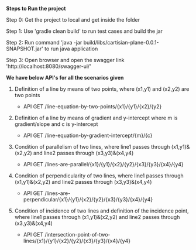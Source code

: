 **Steps to Run the project**

Step 0: Get the project to local and get inside the folder

Step 1: Use 'gradle clean build' to run test cases and build the jar

Step 2: Run command 'java -jar build/libs/cartisian-plane-0.0.1-SNAPSHOT.jar' to run java application

Step 3: Open browser and open the swagger link 'http://localhost:8080/swagger-ui/'




**We have below API's for all the scenarios given**
1. Definition of a line by means of two points, where (x1,y1) and (x2,y2) are two points
   * API GET /line-equation-by-two-points/{x1}/{y1}/{x2}/{y2}


2. Definition of a line by means of gradient and y-intercept where m is gradient/slope and c is y-intercept
    * API GET /line-equation-by-gradient-intercept/{m}/{c}


3. Condition of parallelism of two lines, where line1 passes through (x1,y1)&(x2,y2) and line2 passes through (x3,y3)&(x4,y4)
   * API GET /lines-are-parallel/{x1}/{y1}/{x2}/{y2}/{x3}/{y3}/{x4}/{y4}


4. Condition of perpendicularity of two lines, where line1 passes through (x1,y1)&(x2,y2) and line2 passes through (x3,y3)&(x4,y4)
   * API GET /lines-are-perpendicular/{x1}/{y1}/{x2}/{y2}/{x3}/{y3}/{x4}/{y4}


5. Condition of incidence of two lines and definition of the incidence point, where line1 passes through (x1,y1)&(x2,y2) and line2 passes through (x3,y3)&(x4,y4)
   * API GET /intersection-point-of-two-lines/{x1}/{y1}/{x2}/{y2}/{x3}/{y3}/{x4}/{y4}
